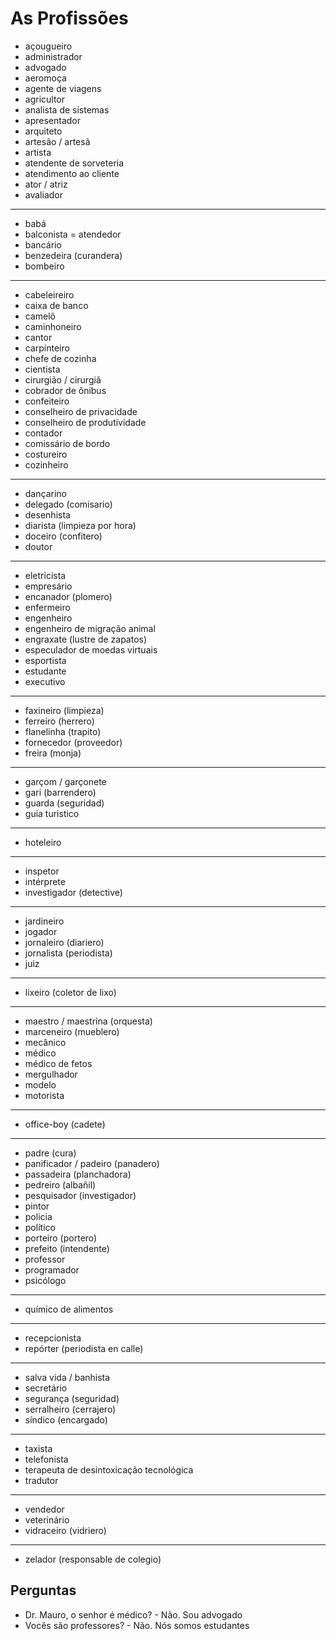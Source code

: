 # As Profissões

* açougueiro
* administrador
* advogado
* aeromoça
* agente de viagens
* agricultor
* analista de sistemas
* apresentador
* arquiteto
* artesão / artesã
* artista
* atendente de sorveteria
* atendimento ao cliente
* ator / atriz
* avaliador

---

* babá
* balconista = atendedor
* bancário
* benzedeira (curandera)
* bombeiro

---

* cabeleireiro
* caixa de banco
* camelô
* caminhoneiro
* cantor
* carpinteiro
* chefe de cozinha
* cientista
* cirurgião / cirurgiã
* cobrador de ônibus
* confeiteiro
* conselheiro de privacidade
* conselheiro de produtividade
* contador
* comissário de bordo
* costureiro
* cozinheiro

---

* dançarino
* delegado (comisario)
* desenhista
* diarista (limpieza por hora)
* doceiro (confitero)
* doutor

---

* eletricista
* empresário
* encanador (plomero)
* enfermeiro
* engenheiro
* engenheiro de migração animal
* engraxate (lustre de zapatos)
* especulador de moedas virtuais
* esportista
* estudante
* executivo

---

* faxineiro (limpieza)
* ferreiro (herrero)
* flanelinha (trapito)
* fornecedor (proveedor)
* freira (monja)

---

* garçom / garçonete
* gari (barrendero)
* guarda (seguridad)
* guia turistico

---

* hoteleiro

---

* inspetor
* intérprete
* investigador (detective)

---

* jardineiro
* jogador
* jornaleiro (diariero)
* jornalista (periodista)
* juiz

---

* lixeiro (coletor de lixo)

---

* maestro / maestrina (orquesta)
* marceneiro (mueblero)
* mecânico
* médico
* médico de fetos
* mergulhador
* modelo
* motorista

---

* office-boy (cadete)

---

* padre (cura)
* panificador / padeiro (panadero)
* passadeira (planchadora)
* pedreiro (albañil)
* pesquisador (investigador)
* pintor
* policia
* político
* porteiro (portero)
* prefeito (intendente)
* professor
* programador
* psicólogo

---

* químico de alimentos

---

* recepcionista
* repórter (periodista en calle)

---

* salva vida / banhista
* secretário
* segurança (seguridad)
* serralheiro (cerrajero)
* síndico (encargado)

---

* taxista
* telefonista
* terapeuta de desintoxicação tecnológica
* tradutor

---

* vendedor
* veterinário
* vidraceiro (vidriero)

---

* zelador (responsable de colegio)

## Perguntas

* Dr. Mauro, o senhor é médico? - Não. Sou advogado
* Vocês são professores? - Não. Nós somos estudantes
